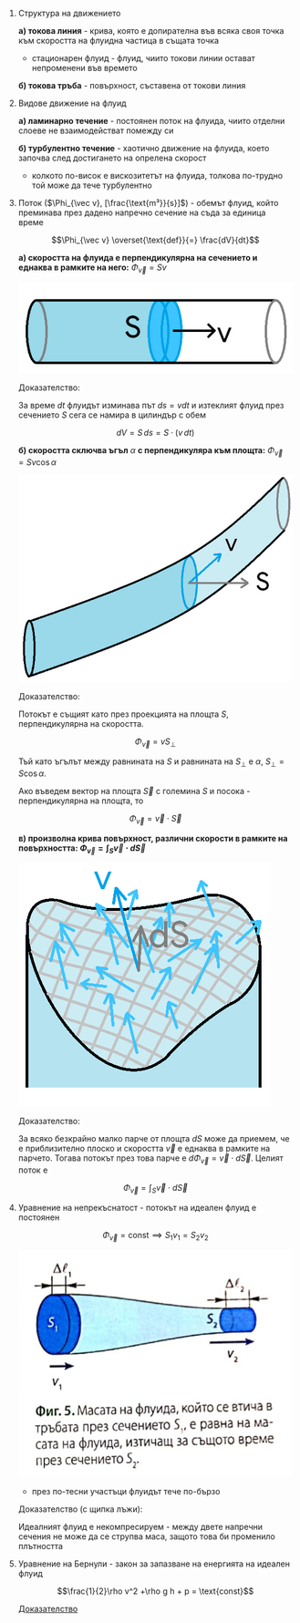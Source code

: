1. Структура на движението
	
	**а) токова линия** - крива, която е допирателна във всяка своя точка към скоростта на флуидна частица в същата точка
	- стационарен флуид - флуид, чиито токови линии остават непроменени във времето
	
	**б) токова тръба** - повърхност, съставена от токови линия

2. Видове движение на флуид
	
	**а) ламинарно течение** - постоянен поток на флуида, чиито отделни слоеве не взаимодействат помежду си
	
	**б) турбулентно течение** - хаотично движение на флуида, което започва след достигането на опрелена скорост
	- колкото по-висок е вискозитетът на флуида, толкова по-трудно той може да тече турбулентно

3. Поток ($\Phi_{\vec v}, [\frac{\text{m³}}{s}]$) - обемът флуид, който преминава през дадено напречно сечение на съда за единица време
	
	$$\Phi_{\vec v} \overset{\text{def}}{=} \frac{dV}{dt}$$
	 
	 **a) скоростта на флуида е перпендикулярна на сечението и еднаква в рамките на него:** $\Phi_\vec v = S v$
	
	![Sv](Resources/Sv.png)
	
	Доказателство: 
	
	За време $dt$ флуидът изминава път $ds = vdt$ и изтеклият флуид през сечението $S$ сега се намира в цилиндър с обем
	
	$$dV = S\, ds = S \cdot (v\,dt)$$
	
	**б) скоростта сключва ъгъл** $\alpha$ **с перпендикуляра към площта:** $\Phi_\vec v = S v \cos\alpha$
	
	![Svcosalpha](Resources/Svcosalpha.png)
	
	Доказателство:
	
	Потокът е същият като през проекцията на площта $S$, перпендикулярна на скоростта.
	
	$$\Phi_\vec v = v S_{\perp}$$
	
	Тъй като ъгълът между равнината на $S$ и равнината на $S_{\perp}$ е $\alpha$, $S_{\perp} = S\cos\alpha$.
	
	Ако въведем вектор на площта $\vec S$ с големина $S$ и посока - перпендикулярна на площта, то
	
	$$\Phi_\vec v = \vec v \cdot \vec S$$
	
	**в) произволна крива повърхност, различни скорости в рамките на повърхността: $\Phi_{\vec v} = \int_S \vec v\cdot d\vec S$**
	
	![vdS](Resources/vdS.png)
	
	Доказателство:
	
	За всяко безкрайно малко парче от площта $dS$ може да приемем, че е приблизително плоско и скоростта $\vec v$ е еднаква в рамките на парчето. Тогава потокът през това парче е $d\Phi_\vec v = \vec v\cdot d\vec S$. Целият поток е
	
	$$\Phi_{\vec v} = \int_S \vec v\cdot d\vec S$$

3. Уравнение на непрекъснатост - потокът на идеален флуид е постоянен
	
	$$\Phi_{\vec{v}} = \text{const} \implies S_1v_1 = S_2v_2$$
	
	![Уравнение на непрекъснатост](Resources/Уравнение%20на%20непрекъснатост.jpg)
	
	- през по-тесни участъци флуидът тече по-бързо
	
	Доказателство (с щипка лъжи): 
	
	Идеалният флуид е некомпресируем - между двете напречни сечения не може да се струпва маса, защото това би променило плътността

4. Уравнение на Бернули - закон за запазване на енергията на идеален флуид
	
	$$\frac{1}{2}\rho v^2 +\rho g h + p = \text{const}$$
	
	[Доказателство](https://mihailkovachev.github.io/Physics/Newtonian%20Mechanics/Fluid%20Mechanics/3.%20Fluid%20Flow.html)